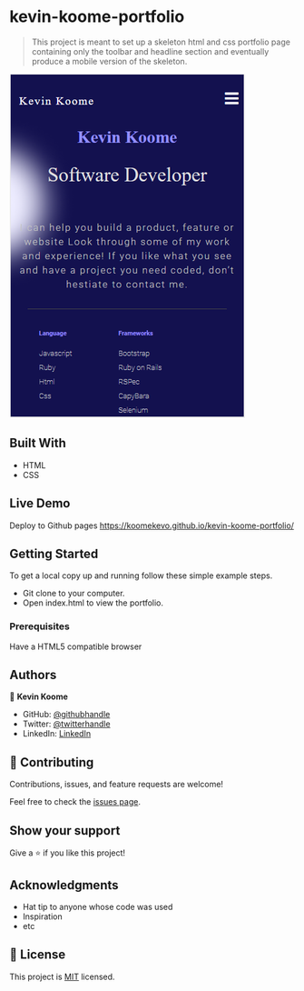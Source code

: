 # kevin-koome-portfolio

>This project is meant to set up a skeleton html and css portfolio page containing only the toolbar and headline section and eventually produce a mobile version of the skeleton.

![screenshot](./app_screenshot.PNG)

## Built With

- HTML
- CSS

## Live Demo

Deploy to Github pages
https://koomekevo.github.io/kevin-koome-portfolio/

## Getting Started

To get a local copy up and running follow these simple example steps.
* Git clone to your computer.
* Open index.html to view the portfolio.

### Prerequisites

Have a HTML5 compatible browser

## Authors

👤 **Kevin Koome**

- GitHub: [@githubhandle](https://github.com/koomekevo)
- Twitter: [@twitterhandle](https://twitter.com/koomekevo)
- LinkedIn: [LinkedIn](https://ke.linkedin.com/in/kevin-koome-aab84186)

## 🤝 Contributing

Contributions, issues, and feature requests are welcome!

Feel free to check the [issues page](../../issues/).

## Show your support

Give a ⭐️ if you like this project!

## Acknowledgments

- Hat tip to anyone whose code was used
- Inspiration
- etc

## 📝 License

This project is [MIT](./MIT.md) licensed.
